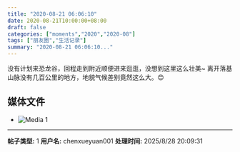 ```yaml
---
title: "2020-08-21 06:06:10"
date: 2020-08-21T10:00:00+08:00
draft: false
categories: ["moments","2020","2020-08"]
tags: ["朋友圈","生活记录"]
summary: "2020-08-21 06:06:10..."
---
```


没有计划来恐龙谷，回程走到附近顺便进来逛逛，没想到这里这么壮美~ 离开落基山脉没有几百公里的地方，地貌气候差别竟然这么大。😊

## 媒体文件

- ![Media 1](/Moments/photos/2020-08-21/202008210606100.jpg)

---

**帖子类型:** 1
**用户名:** chenxueyuan001
**处理时间:** 2025/8/28 20:09:31